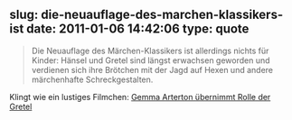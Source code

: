 slug: die-neuauflage-des-marchen-klassikers-ist
date: 2011-01-06 14:42:06
type: quote
---

> Die Neuauflage des Märchen-Klassikers ist allerdings nichts für Kinder: Hänsel und Gretel sind längst erwachsen geworden und verdienen sich ihre Brötchen mit der Jagd auf Hexen und andere märchenhafte Schreckgestalten.

Klingt wie ein lustiges Filmchen: [Gemma Arterton übernimmt Rolle der Gretel](http://www.filmstarts.de/nachrichten/18470317.html?utm_source=feedburner&utm_medium=feed&utm_campaign=Feed%3A+fs%2Fnews%2Ffilmnachrichten+%28Filmstarts%3A+alle+Filmnachrichten+%28The+latest+film+news%29%29&utm_content=Twitter)
